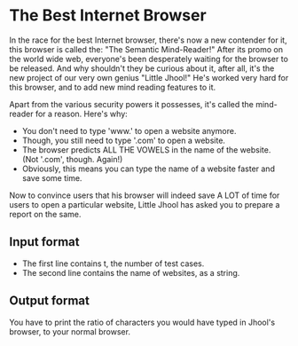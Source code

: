 # The Best Internet Browser

In the race for the best Internet browser, there's now a new contender for it, this browser is called the: "The Semantic Mind-Reader!" After its promo on the world wide web, everyone's been desperately waiting for the browser to be released. And why shouldn't they be curious about it, after all, it's the new project of our very own genius "Little Jhool!" He's worked very hard for this browser, and to add new mind reading features to it.

Apart from the various security powers it possesses, it's called the mind-reader for a reason. Here's why:

- You don't need to type 'www.' to open a website anymore.
- Though, you still need to type '.com' to open a website.
- The browser predicts ALL THE VOWELS in the name of the website. (Not '.com', though. Again!)
- Obviously, this means you can type the name of a website faster and save some time.

Now to convince users that his browser will indeed save A LOT of time for users to open a particular website, Little Jhool has asked you to prepare a report on the same.

## Input format

- The first line contains t, the number of test cases.
- The second line contains the name of websites, as a string.

## Output format

You have to print the ratio of characters you would have typed in Jhool's browser, to your normal browser.
